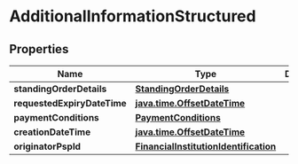 
# AdditionalInformationStructured

## Properties
Name | Type | Description | Notes
------------ | ------------- | ------------- | -------------
**standingOrderDetails** | [**StandingOrderDetails**](StandingOrderDetails.md) |  | 
**requestedExpiryDateTime** | [**java.time.OffsetDateTime**](java.time.OffsetDateTime.md) |  | 
**paymentConditions** | [**PaymentConditions**](PaymentConditions.md) |  |  [optional]
**creationDateTime** | [**java.time.OffsetDateTime**](java.time.OffsetDateTime.md) |  |  [optional]
**originatorPspId** | [**FinancialInstitutionIdentification**](FinancialInstitutionIdentification.md) |  |  [optional]



